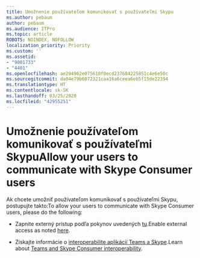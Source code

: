 ```yaml
---
title: Umožnenie používateľom komunikovať s používateľmi Skypu
ms.author: pebaum
author: pebaum
ms.audience: ITPro
ms.topic: article
ROBOTS: NOINDEX, NOFOLLOW
localization_priority: Priority
ms.custom: ''
ms.assetid:
- "9001733"
- "4401"
ms.openlocfilehash: ae294962e075610f0ecd237684225851c4e6e50c
ms.sourcegitcommit: da04e79b6072321caa16a6ceea6eb5f15de22394
ms.translationtype: HT
ms.contentlocale: sk-SK
ms.lasthandoff: 03/25/2020
ms.locfileid: "42955251"
---
```

# <a name="allow-your-users-to-communicate-with-skype-consumer-users"></a><span data-ttu-id="c6ccc-102">Umožnenie používateľom komunikovať s používateľmi Skypu</span><span class="sxs-lookup"><span data-stu-id="c6ccc-102">Allow your users to communicate with Skype Consumer users</span></span>

<span data-ttu-id="c6ccc-103">Ak chcete umožniť používateľom komunikovať s používateľmi Skypu, postupujte takto:</span><span class="sxs-lookup"><span data-stu-id="c6ccc-103">To allow your users to communicate with Skype Consumer users, please do the following:</span></span>

- <span data-ttu-id="c6ccc-104">Zapnite externý prístup podľa pokynov uvedených [tu](https://docs.microsoft.com/microsoftteams/manage-external-access#allow-or-block-domains).</span><span class="sxs-lookup"><span data-stu-id="c6ccc-104">Enable external access as noted [here](https://docs.microsoft.com/microsoftteams/manage-external-access#allow-or-block-domains).</span></span>

- <span data-ttu-id="c6ccc-105">Získajte informácie o [interoperabilite aplikácií Teams a Skype](https://docs.microsoft.com/microsoftteams/teams-skype-interop).</span><span class="sxs-lookup"><span data-stu-id="c6ccc-105">Learn about [Teams and Skype Consumer interoperability](https://docs.microsoft.com/microsoftteams/teams-skype-interop).</span></span>
